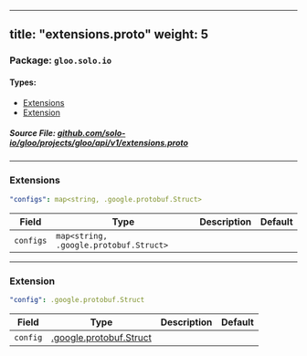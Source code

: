 
---
title: "extensions.proto"
weight: 5
---

<!-- Code generated by solo-kit. DO NOT EDIT. -->


### Package: `gloo.solo.io` 
#### Types:


- [Extensions](#extensions)
- [Extension](#extension)
  



##### Source File: [github.com/solo-io/gloo/projects/gloo/api/v1/extensions.proto](https://github.com/solo-io/gloo/blob/master/projects/gloo/api/v1/extensions.proto)





---
### Extensions



```yaml
"configs": map<string, .google.protobuf.Struct>

```

| Field | Type | Description | Default |
| ----- | ---- | ----------- |----------- | 
| `configs` | `map<string, .google.protobuf.Struct>` |  |  |




---
### Extension



```yaml
"config": .google.protobuf.Struct

```

| Field | Type | Description | Default |
| ----- | ---- | ----------- |----------- | 
| `config` | [.google.protobuf.Struct](https://developers.google.com/protocol-buffers/docs/reference/csharp/class/google/protobuf/well-known-types/struct) |  |  |





<!-- Start of HubSpot Embed Code -->
<script type="text/javascript" id="hs-script-loader" async defer src="//js.hs-scripts.com/5130874.js"></script>
<!-- End of HubSpot Embed Code -->
